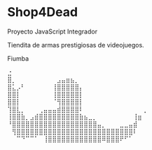 # Shop4Dead
Proyecto JavaScript Integrador


Tiendita de armas prestigiosas de videojuegos.

Fiumba                                              

⣐⠀⠀⠀⠀⠀⠀⠀⠀⠀⠀⠀⠀⠀⠀⠀⠀⠀⠀⠀⠀⠀⠀⠀⠀⠀⠀⠀⠀⠀⠀⠀⠀⠀             
⣿⡀⠀⠀⠀⠀⠀⠀⠀⠀⠀⣠⣤⣶⣦⡀⠀⠀⠀⠀⠀⠀⠀⠀⠀⠀⠀⠀⠀⠀⠀⠀⠀
⣿⣅⡠⠃⠀⠀⠀⠀⠀⠀⢸⣿⣿⣿⣿⣿⡄⠀⠀⠀⠀⠀⠀⠀⠀⠀⠀⠀⠀⠀⠀⠀
⣿⣿⡇⠀⠀⠀⠀⠀⠀⠀⢸⣿⣿⣿⣿⣿⡇⠀⠀⠀⠀⠀⠀⠀⠀⠀⠀⠀⠀⠀⠀⠀
⣿⣿⡇⠀⠀⠀⠀⠀⠀⠀⠈⢻⣿⣿⣿⣿⡇⠀⠀⠀⠀⠀⠀⠀⠀⠀⠀⠀⠀⠀⠀⠀
⢹⣿⣇⡀⠀⠀⠀⢀⣤⣤⣤⣾⣿⣿⣿⣿⠇⠀⠀⠀⠀⠀⠀⠀⠀⠀⠀⠀⠀⠀⢀
⢸⣿⣿⣷⡀⣠⣾⣿⣿⣿⣿⣿⣿⣿⣿⣿⣷⣦⣀⡀⠀⠀⠀⠀⠀⠀⠀⠀⢸⣶
⠘⣿⣿⣿⣿⣿⣿⣿⣿⣿⣿⣿⣿⣿⣿⣿⣿⣿⣿⣿⣤⡀⠀⠀⠀⣀⣀⣤⣾  
⠀⢻⣿⣿⣿⣿⣿⣿⣿⣿⣿⣿⣿⣿⣿⣿⣿⣿⣿⣿⣿⣿⣿⣿⣿⣿⣿⣿⠇
⠀⠀⠉⠙⠉⠉⠁⠀⢸⣿⣿⣿⣿⣿⣿⣿⣿⣿⣿⣿⣿⠿⣿⣿⣿⠟⠋⠁⠀⠀

